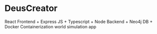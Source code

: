 # DeusCreator
React Frontend + Express JS + Typescript + Node Backend + Neo4j DB + Docker Containerization world simulation app
